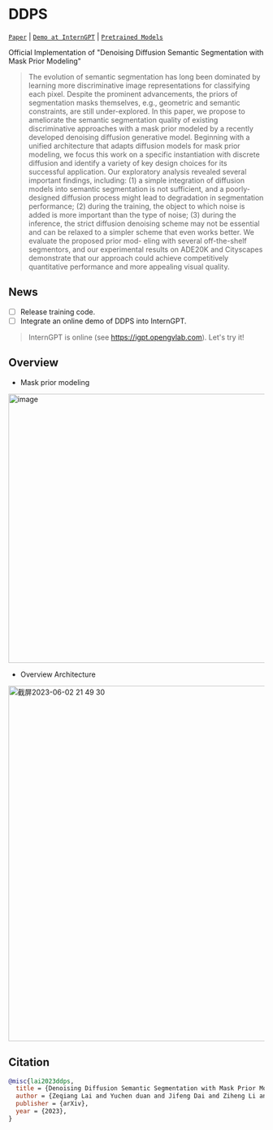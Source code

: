 # DDPS

[`Paper`]() | [`Demo at InternGPT`](https://github.com/OpenGVLab/InternGPT) | [`Pretrained Models`]()

Official Implementation of "Denoising Diffusion Semantic Segmentation with Mask Prior Modeling"

> The evolution of semantic segmentation has long been dominated by learning more discriminative image representations for classifying each pixel. Despite the prominent advancements, the priors of segmentation masks themselves, e.g., geometric and semantic constraints, are still under-explored. In this paper, we propose to ameliorate the semantic segmentation quality of existing discriminative approaches with a mask prior modeled by a recently developed denoising diffusion generative model. Beginning with a unified architecture that adapts diffusion models for mask prior modeling, we focus this work on a specific instantiation with discrete diffusion and identify a variety of key design choices for its successful application. Our exploratory analysis revealed several important findings, including: (1) a simple integration of diffusion models into semantic segmentation is not sufficient, and a poorly-designed diffusion process might lead to degradation in segmentation performance; (2) during the training, the object to which noise is added is more important than the type of noise; (3) during the inference, the strict diffusion denoising scheme may not be essential and can be relaxed to a simpler scheme that even works better. We evaluate the proposed prior mod- eling with several off-the-shelf segmentors, and our experimental results on ADE20K and Cityscapes demonstrate that our approach could achieve competitively quantitative performance and more appealing visual quality.

## News

- [ ] Release training code.
- [ ] Integrate an online demo of DDPS into InternGPT.

> InternGPT is online (see https://igpt.opengvlab.com). Let's try it!

## Overview

- Mask prior modeling

<img width="530" alt="image" src="https://github.com/OpenGVLab/DDPS/assets/26198430/7c20698a-5c5a-45e7-91a1-e8193950f723">

- Overview Architecture

<img width="700" alt="截屏2023-06-02 21 49 30" src="https://github.com/OpenGVLab/DDPS/assets/26198430/b6153ec4-e15c-41f5-a47b-d4a035eb3991">

## Citation

```bibtex
@misc{lai2023ddps,
  title = {Denoising Diffusion Semantic Segmentation with Mask Prior Modeling},
  author = {Zeqiang Lai and Yuchen duan and Jifeng Dai and Ziheng Li and Ying Fu and Hongsheng Li and Yu Qiao and Wenhai Wang},
  publisher = {arXiv},
  year = {2023},
}
```
